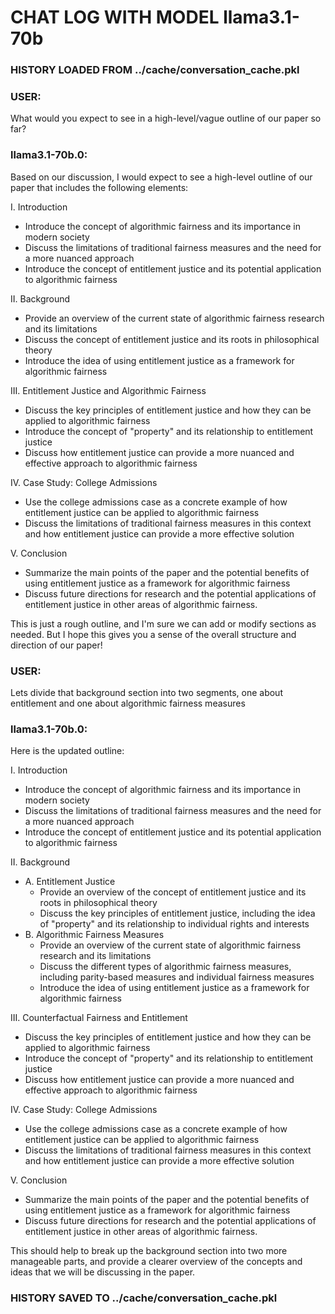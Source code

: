 # CHAT LOG WITH MODEL llama3.1-70b

### HISTORY LOADED FROM ../cache/conversation_cache.pkl
### USER:
What would you expect to see in a high-level/vague outline of our paper so far?
### llama3.1-70b.0:
Based on our discussion, I would expect to see a high-level outline of our paper that includes the following elements:

I. Introduction

* Introduce the concept of algorithmic fairness and its importance in modern society
* Discuss the limitations of traditional fairness measures and the need for a more nuanced approach
* Introduce the concept of entitlement justice and its potential application to algorithmic fairness

II. Background

* Provide an overview of the current state of algorithmic fairness research and its limitations
* Discuss the concept of entitlement justice and its roots in philosophical theory
* Introduce the idea of using entitlement justice as a framework for algorithmic fairness

III. Entitlement Justice and Algorithmic Fairness

* Discuss the key principles of entitlement justice and how they can be applied to algorithmic fairness
* Introduce the concept of "property" and its relationship to entitlement justice
* Discuss how entitlement justice can provide a more nuanced and effective approach to algorithmic fairness

IV. Case Study: College Admissions

* Use the college admissions case as a concrete example of how entitlement justice can be applied to algorithmic fairness
* Discuss the limitations of traditional fairness measures in this context and how entitlement justice can provide a more effective solution

V. Conclusion

* Summarize the main points of the paper and the potential benefits of using entitlement justice as a framework for algorithmic fairness
* Discuss future directions for research and the potential applications of entitlement justice in other areas of algorithmic fairness.

This is just a rough outline, and I'm sure we can add or modify sections as needed. But I hope this gives you a sense of the overall structure and direction of our paper!
### USER:
Lets divide that background section into two segments, one about entitlement and one about algorithmic fairness measures
### llama3.1-70b.0:
Here is the updated outline:

I. Introduction

* Introduce the concept of algorithmic fairness and its importance in modern society
* Discuss the limitations of traditional fairness measures and the need for a more nuanced approach
* Introduce the concept of entitlement justice and its potential application to algorithmic fairness

II. Background

* A. Entitlement Justice
	+ Provide an overview of the concept of entitlement justice and its roots in philosophical theory
	+ Discuss the key principles of entitlement justice, including the idea of "property" and its relationship to individual rights and interests
* B. Algorithmic Fairness Measures
	+ Provide an overview of the current state of algorithmic fairness research and its limitations
	+ Discuss the different types of algorithmic fairness measures, including parity-based measures and individual fairness measures
	+ Introduce the idea of using entitlement justice as a framework for algorithmic fairness

III. Counterfactual Fairness and Entitlement

* Discuss the key principles of entitlement justice and how they can be applied to algorithmic fairness
* Introduce the concept of "property" and its relationship to entitlement justice
* Discuss how entitlement justice can provide a more nuanced and effective approach to algorithmic fairness

IV. Case Study: College Admissions

* Use the college admissions case as a concrete example of how entitlement justice can be applied to algorithmic fairness
* Discuss the limitations of traditional fairness measures in this context and how entitlement justice can provide a more effective solution

V. Conclusion

* Summarize the main points of the paper and the potential benefits of using entitlement justice as a framework for algorithmic fairness
* Discuss future directions for research and the potential applications of entitlement justice in other areas of algorithmic fairness.

This should help to break up the background section into two more manageable parts, and provide a clearer overview of the concepts and ideas that we will be discussing in the paper.
### HISTORY SAVED TO ../cache/conversation_cache.pkl
